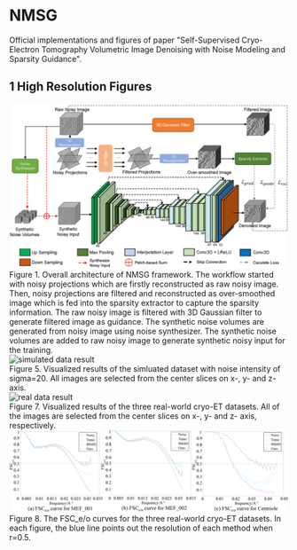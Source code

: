 # NMSG
Official implementations and figures of paper "Self-Supervised Cryo-Electron Tomography Volumetric Image Denoising with Noise Modeling and Sparsity Guidance".
<br>
## 1 High Resolution Figures
![Overall architecture](./Figure1.png)
<br>
Figure 1. Overall architecture of NMSG framework. The workflow started with noisy projections which are firstly reconstructed as raw noisy image. Then, noisy projections are filtered and reconstructed as over-smoothed image which is fed into the sparsity extractor to capture the sparsity information. The raw noisy image is filtered with 3D Gaussian filter to generate filtered image as guidance. The synthetic noise volumes are generated from noisy image using noise synthesizer. The synthetic noise volumes are added to raw noisy image to generate synthetic noisy input for the training.
<br>
![simulated data result](./Figure5_1.png)
<br>
Figure 5. Visualized results of the simluated dataset with noise intensity of sigma=20. All images are selected from the center slices on x-, y- and z- axis.
<br>
![real data result](./Figure7.png)
<br>
Figure 7. Visualized results of the three real-world cryo-ET datasets. All of the images are selected from the center slices on x-, y- and z- axis, respectively.
<br>
![FSCe/o curve](./Figure8.png)
<br>
Figure 8. The FSC_e/o curves for the three real-world cryo-ET datasets. In each figure, the blue line points out the resolution of each method when r=0.5.
